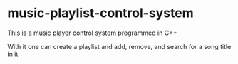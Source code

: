 # music-playlist-control-system

This is a music player control system programmed in C++

With it one can create a playlist and add, remove, and search for a song title in it
